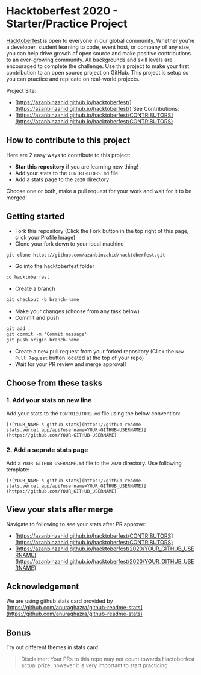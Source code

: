 # Hacktoberfest 2020 - Starter/Practice Project

[Hacktoberfest](https://hacktoberfest.digitalocean.com/) is open to everyone in our global community. Whether you’re a developer, student learning to code, event host, or company of any size, you can help drive growth of open source and make positive contributions to an ever-growing community. All backgrounds and skill levels are encouraged to complete the challenge. Use this project to make your first contribution to an open source project on GitHub. This project is setup so you can practice and replicate on real-world projects. 

Project Site:
* [https://azanbinzahid.github.io/hacktoberfest/](https://azanbinzahid.github.io/hacktoberfest/)
See Contributions:
* [https://azanbinzahid.github.io/hacktoberfest/CONTRIBUTORS](https://azanbinzahid.github.io/hacktoberfest/CONTRIBUTORS)

## How to contribute to this project
Here are 2 easy ways to contribute to this project:

* __Star this repository__ if you are learning new thing!
* Add your stats to the `CONTRIBUTORS.md` file
* Add a stats page to the `2020` directory

Choose one or both, make a pull request for your work and wait for it to be merged!

## Getting started
* Fork this repository (Click the Fork button in the top right of this page, click your Profile Image)
* Clone your fork down to your local machine

```markdown
git clone https://github.com/azanbinzahid/hacktoberfest.git
```
* Go into the hacktoberfest folder

```markdown
cd hacktoberfest
```

* Create a branch

```markdown
git checkout -b branch-name
```

* Make your changes (choose from any task below)
* Commit and push

```markdown
git add .
git commit -m 'Commit message'
git push origin branch-name
```

* Create a new pull request from your forked repository (Click the `New Pull Request` button located at the top of your repo)
* Wait for your PR review and merge approval!

## Choose from these tasks
### 1. Add your stats on new line
Add your stats to the `CONTRIBUTORS.md` file using the below convention:

```
[![YOUR_NAME's github stats](https://github-readme-stats.vercel.app/api?username=YOUR-GITHUB-USERNAME)](https://github.com/YOUR-GITHUB-USERNAME)
```

### 2. Add a seprate stats page
Add a `YOUR-GITHUB-USERNAME.md` file to the `2020` directory. Use following template:

```
[![YOUR_NAME's github stats](https://github-readme-stats.vercel.app/api?username=YOUR_GITHUB_USERNAME)](https://github.com/YOUR_GITHUB_USERNAME)
```

## View your stats after merge
Navigate to following to see your stats after PR approve: 
* [https://azanbinzahid.github.io/hacktoberfest/CONTRIBUTORS](https://azanbinzahid.github.io/hacktoberfest/CONTRIBUTORS) 
* [https://azanbinzahid.github.io/hacktoberfest/2020/YOUR_GITHUB_USERNAME](https://azanbinzahid.github.io/hacktoberfest/2020/YOUR_GITHUB_USERNAME) 

## Acknowledgement
We are using github stats card provided by [https://github.com/anuraghazra/github-readme-stats](https://github.com/anuraghazra/github-readme-stats)

## Bonus
Try out different themes in stats card 

> Disclaimer: Your PRs to this repo may not count towards Hactoberfest actual prize, however it is very important to start practicing .  

